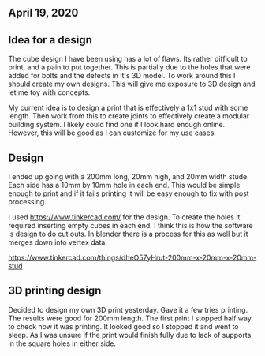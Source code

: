 ## April 19, 2020

## Idea for a design

The cube design I have been using has a lot of flaws. Its rather difficult to print, and a pain to put together. This is partially due to the holes that were added for bolts and the defects in it's 3D model. To work around this I should create my own designs. This will give me exposure to 3D design and let me toy with concepts.

My current idea is to design a print that is effectively a 1x1 stud with some length. Then work from this to create joints to effectively create a modular building system. I likely could find one if I look hard enough online. However, this will be good as I can customize for my use cases.

## Design

I ended up going with a 200mm long, 20mm high, and 20mm width stude. Each side has a 10mm by 10mm hole in each end. This would be simple enough to print and if it fails printing it will be easy enough to fix with post processing.

I used https://www.tinkercad.com/ for the design. To create the holes it required inserting empty cubes in each end. I think this is how the software is design to do cut outs. In blender there is a process for this as well but it merges down into vertex data.

https://www.tinkercad.com/things/dheO57yHrut-200mm-x-20mm-x-20mm-stud

## 3D printing design

Decided to design my own 3D print yesterday. Gave it a few tries printing. The results were good for 200mm length. The first print I stopped half way to check how it was printing. It looked good so I stopped it and went to sleep. As I was unsure if the print would finish fully due to lack of supports in the square holes in either side. 